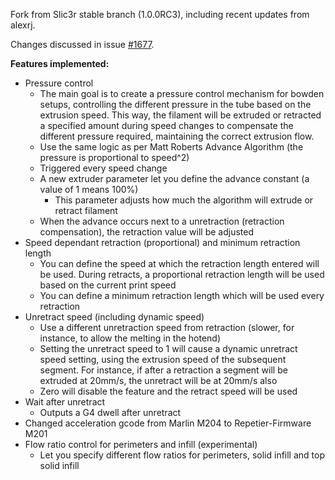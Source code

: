 Fork from Slic3r stable branch (1.0.0RC3), including recent updates from alexrj.

Changes discussed in issue <a href='https://github.com/alexrj/Slic3r/issues/1677'>#1677</a>.

<b>Features implemented:</b>
* Pressure control
   * The main goal is to create a pressure control mechanism for bowden setups, controlling the different pressure in the tube based on the extrusion speed. This way, the filament will be extruded or retracted a specified amount during speed changes to compensate the different pressure required, maintaining the correct extrusion flow.
   * Use the same logic as per Matt Roberts Advance Algorithm (the pressure is proportional to speed^2)
   * Triggered every speed change
   * A new extruder parameter let you define the advance constant (a value of 1 means 100%)
      * This parameter adjusts how much the algorithm will extrude or retract filament
   * When the advance occurs next to a unretraction (retraction compensation), the retraction value will be adjusted
* Speed dependant retraction (proportional) and minimum retraction length
   * You can define the speed at which the retraction length entered will be used. During retracts, a proportional retraction length will be used based on the current print speed
   * You can define a minimum retraction length which will be used every retraction
* Unretract speed (including dynamic speed)
   * Use a different unretraction speed from retraction (slower, for instance, to allow the melting in the hotend)
   * Setting the unretract speed to 1 will cause a dynamic unretract speed setting, using the extrusion speed of the subsequent segment. For instance, if after a retraction a segment will be extruded at 20mm/s, the unretract will be at 20mm/s also
   * Zero will disable the feature and the retract speed will be used
* Wait after unretract
   * Outputs a G4 dwell after unretract
* Changed acceleration gcode from Marlin M204 to Repetier-Firmware M201
* Flow ratio control for perimeters and infill (experimental)
   * Let you specify different flow ratios for perimeters, solid infill and top solid infill
